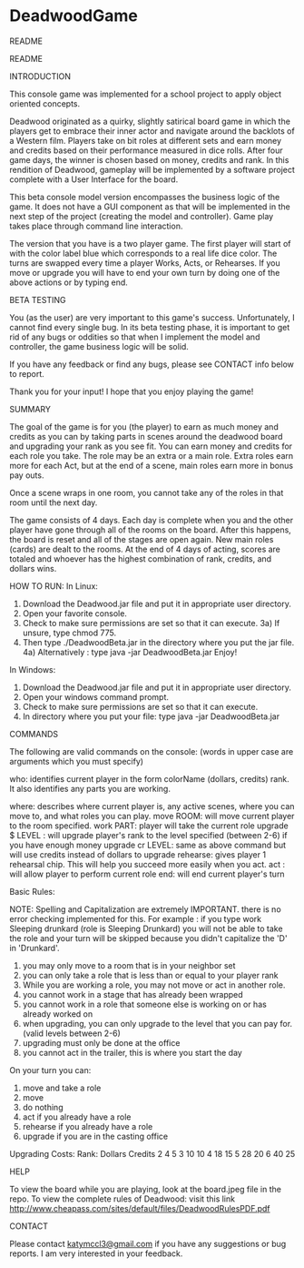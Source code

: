 # DeadwoodGame
README

README

INTRODUCTION

This console game was implemented for a school project to apply object oriented 
concepts. 

Deadwood originated as a quirky, slightly satirical board game in which the 
players get to embrace their
inner actor and navigate around the backlots of a Western film. Players take on 
bit roles at different sets
and earn money and credits based on their performance measured in dice rolls. 
After four game days, the
winner is chosen based on money, credits and rank. In this rendition of 
Deadwood, gameplay will be
implemented by a software project complete with a User Interface for the board.

This beta console model version encompasses the business logic of the game. It 
does not have a GUI component as that will 
be implemented in the next step of the project (creating the model and 
controller). Game play takes place through
command line interaction.

The version that you have is a two player game. The first player will start of 
with the color label blue which corresponds
to a real life dice color. The turns are swapped every time a player Works, 
Acts, or Rehearses. If you move or upgrade
you will have to end your own turn by doing one of the above actions or by 
typing end. 



BETA TESTING

You (as the user) are very important to this game's success. Unfortunately, I 
cannot find every single bug. In its
beta testing phase, it is important to get rid of any bugs or oddities so that 
when I implement the model and
controller, the game business logic will be solid.

If you have any feedback or find any bugs, please see CONTACT info below to 
report. 

Thank you for your input! I hope that you enjoy playing the game!


SUMMARY

The goal of the game is for you (the player) to earn as much money and credits 
as you can by taking parts in scenes around
the deadwood board and upgrading your rank as you see fit. You can earn money 
and credits for each role you take.
The role may be an extra or a main role. Extra roles earn more for each Act, but 
at the end of a scene, main roles earn 
more in bonus pay outs.

Once a scene wraps in one room, you cannot take any of the roles in that room 
until the next day.

The game consists of 4 days. Each day is complete when you and the other player 
have gone through all of the rooms 
on the board. After this happens, the board is reset and all of the stages are 
open again. New main roles (cards) are dealt
to the rooms. At the end of 4 days of acting, scores are totaled and whoever has 
the highest combination of rank, credits,
and dollars wins.



HOW TO RUN:
In Linux: 

1)  Download the Deadwood.jar file and put it in appropriate user directory.
2)  Open your favorite console.
3)  Check to make sure permissions are set so that it can execute.
3a) If unsure, type chmod 775.
4)  Then type ./DeadwoodBeta.jar in the directory where you put the jar file.
4a) Alternatively : type java -jar DeadwoodBeta.jar
Enjoy!

In Windows:
1)  Download the Deadwood.jar file and put it in appropriate user directory.
2)  Open your windows command prompt.
3)  Check to make sure permissions are set so that it can execute.
4)  In directory where you put your file: type java -jar DeadwoodBeta.jar

COMMANDS

The following are valid commands on the console: (words in upper case are 
arguments which you must specify) 

who: identifies current player in the form colorName (dollars, credits) rank. It 
also identifies any parts you are working.

where: describes where current player is, any active scenes, where you can move 
to, and what roles you can play.
move ROOM: will move current player to the room specified. 
work PART: player will take the current role
upgrade $ LEVEL : will upgrade player's rank to the level specified (between 
2-6) if you have enough money
upgrade cr LEVEL: same as above command but will use credits instead of dollars 
to upgrade
rehearse: gives player 1 rehearsal chip. This will help you succeed more easily 
when you act.
act : will allow player to perform current role
end: will end current player's turn



Basic Rules:

NOTE: Spelling and Capitalization are extremely IMPORTANT. there is no error 
checking implemented for this. 
For example : if you type
work Sleeping drunkard (role is Sleeping Drunkard)
you will not be able to take the role and your turn will be skipped because you 
didn't capitalize the 'D' in 'Drunkard'. 

1) you may only move to a room that is in your neighbor set
2) you can only take a role that is less than or equal to your player rank
3) While you are working a role, you may not move or act in another role.
4) you cannot work in a stage that has already been wrapped
5) you cannot work in a role that someone else is working on or has already 
worked on
6) when upgrading, you can only upgrade to the level that you can pay for. 
(valid levels between 2-6)
7) upgrading must only be done at the office 
8) you cannot act in the trailer, this is where you start the day 

On your turn you can:
1) move and take a role
2) move
3) do nothing
4) act if you already have a role
5) rehearse if you already have a role
6) upgrade if you are in the casting office

Upgrading Costs:
Rank:	Dollars	    Credits
2	    4           5
3          10          10
4          18          15
5          28          20
6          40          25



HELP

To view the board while you are playing, look at the board.jpeg file in the 
repo.
To view the complete rules of Deadwood: visit this link
http://www.cheapass.com/sites/default/files/DeadwoodRulesPDF.pdf

CONTACT

Please contact katymccl3@gmail.com if you have any suggestions or bug reports. I 
am very interested in your feedback.
